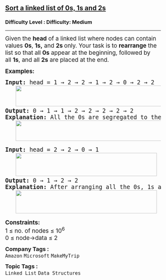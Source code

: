 <h2><a href="https://www.geeksforgeeks.org/problems/given-a-linked-list-of-0s-1s-and-2s-sort-it/1?page=1&category=Linked%20List&company=Amazon,Microsoft,Flipkart,Google&difficulty=Medium&sortBy=submissions">Sort a linked list of 0s, 1s and 2s</a></h2><h3>Difficulty Level : Difficulty: Medium</h3><hr><div class="problems_problem_content__Xm_eO"><p><span style="font-size: 14pt;">Given the <strong>head</strong> of a linked list where nodes can contain values </span><strong style="font-size: 14pt;">0s</strong><span style="font-size: 14pt;">,&nbsp;</span><strong style="font-size: 14pt;">1s,</strong><span style="font-size: 14pt;">&nbsp;and&nbsp;</span><strong style="font-size: 14pt;">2s&nbsp;</strong><span style="font-size: 14pt;">only. Your</span><span style="font-size: 18.6667px;">&nbsp;task is to&nbsp;<strong>rearrange</strong>&nbsp;the list so that all&nbsp;<strong>0s</strong>&nbsp;appear at the beginning, followed by all&nbsp;<strong>1s</strong>, and all&nbsp;<strong>2s</strong>&nbsp;are placed at the end.</span></p>
<p><span style="font-size: 14pt;"><strong>Examples:</strong></span></p>
<pre><span style="font-size: 14pt;"><strong style="font-size: 14pt;">Input: </strong><span style="font-size: 14pt;">head =</span><strong style="font-size: 14pt;"> </strong><span style="font-size: 14pt;">1 → 2 → 2 → 1 → 2 → 0 → 2 → 2<br>   <img src="https://media.geeksforgeeks.org/img-practice/prod/addEditProblem/908245/Web/Other/blobid0_1756113569.jpg" width="691" height="67"><br></span></span><span style="font-size: 14pt;"><strong style="font-size: 14pt;">Output: </strong><span style="font-size: 18.6667px;">0 → 1 → 1 → 2 → 2 → 2 → 2 → 2<br></span></span><span style="font-size: 14pt;"><strong style="font-size: 14pt;">Explanation: </strong><span style="font-size: 14pt;">All the 0s are segregated to the left end of the linked list, 2s to the right end of the list, and 1s in between. The final list will be:<br>   <img src="https://media.geeksforgeeks.org/img-practice/prod/addEditProblem/908245/Web/Other/blobid1_1756113598.jpg" width="680" height="66"></span></span></pre>
<pre><span style="font-size: 14pt;"><strong>Input: </strong>head = 2 → 2 → 0 → 1<br>   <img src="https://media.geeksforgeeks.org/img-practice/prod/addEditProblem/908245/Web/Other/blobid2_1756113607.jpg" width="457" height="75"><br><strong>Output: </strong>0 → 1 → 2 → 2<br></span><span style="font-size: 14pt;"><strong>Explanation: </strong>After arranging all the 0s, 1s and 2s in the given format, the output will be:<br>   <img src="https://media.geeksforgeeks.org/img-practice/prod/addEditProblem/908245/Web/Other/blobid3_1756113615.jpg" width="457" height="75"></span></pre>
<p><span style="font-size: 14pt;"><strong>Constraints:</strong><br><span style="font-size: 14pt;">1 ≤ no. of nodes ≤ 10<sup>6</sup></span><br style="font-size: medium;"><span style="font-size: 14pt;">0 ≤ node-&gt;data ≤ 2</span></span></p></div><p><span style=font-size:18px><strong>Company Tags : </strong><br><code>Amazon</code>&nbsp;<code>Microsoft</code>&nbsp;<code>MakeMyTrip</code>&nbsp;<br><p><span style=font-size:18px><strong>Topic Tags : </strong><br><code>Linked List</code>&nbsp;<code>Data Structures</code>&nbsp;